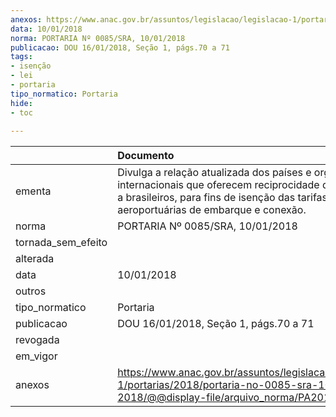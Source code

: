 ```yaml
---
anexos: https://www.anac.gov.br/assuntos/legislacao/legislacao-1/portarias/2018/portaria-no-0085-sra-10-01-2018/@@display-file/arquivo_norma/PA2018-0085.pdf
data: 10/01/2018
norma: PORTARIA Nº 0085/SRA, 10/01/2018
publicacao: DOU 16/01/2018, Seção 1, págs.70 a 71
tags:
- isenção
- lei
- portaria
tipo_normatico: Portaria
hide: 
- toc 
 
---
```


|                    | Documento                                                                                                                                                                                          |
|:-------------------|:---------------------------------------------------------------------------------------------------------------------------------------------------------------------------------------------------|
| ementa             | Divulga a relação atualizada dos países e organismos internacionais que oferecem reciprocidade de tratamento a brasileiros, para fins de isenção das tarifas aeroportuárias de embarque e conexão. |
| norma              | PORTARIA Nº 0085/SRA, 10/01/2018                                                                                                                                                                   |
| tornada_sem_efeito |                                                                                                                                                                                                    |
| alterada           |                                                                                                                                                                                                    |
| data               | 10/01/2018                                                                                                                                                                                         |
| outros             |                                                                                                                                                                                                    |
| tipo_normatico     | Portaria                                                                                                                                                                                           |
| publicacao         | DOU 16/01/2018, Seção 1, págs.70 a 71                                                                                                                                                              |
| revogada           |                                                                                                                                                                                                    |
| em_vigor           |                                                                                                                                                                                                    |
| anexos             | https://www.anac.gov.br/assuntos/legislacao/legislacao-1/portarias/2018/portaria-no-0085-sra-10-01-2018/@@display-file/arquivo_norma/PA2018-0085.pdf                                               |